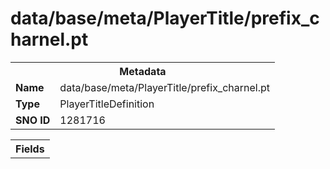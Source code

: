 <h1>data/base/meta/PlayerTitle/prefix_charnel.pt</h1><table><tr><th colspan="100%">Metadata</th></tr><tr><td><b>Name</b></td><td>data/base/meta/PlayerTitle/prefix_charnel.pt</td></tr><tr><td><b>Type</b></td><td>PlayerTitleDefinition</td></tr><tr><td><b>SNO ID</b></td><td>1281716</td></tr></table>

<table><tr><th colspan="100%">Fields</th></tr></table>

